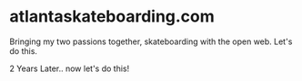 atlantaskateboarding.com
========================

Bringing my two passions together, skateboarding with the open web. Let's do this.

2 Years Later.. now let's do this!
